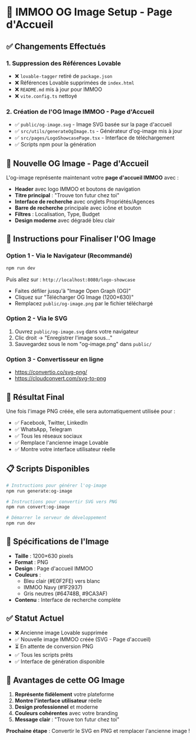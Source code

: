 # 🎨 IMMOO OG Image Setup - Page d'Accueil

## ✅ **Changements Effectués**

### **1. Suppression des Références Lovable**
- ❌ `lovable-tagger` retiré de `package.json`
- ❌ Références Lovable supprimées de `index.html`
- ❌ `README.md` mis à jour pour IMMOO
- ❌ `vite.config.ts` nettoyé

### **2. Création de l'OG Image IMMOO - Page d'Accueil**
- ✅ `public/og-image.svg` - Image SVG basée sur la page d'accueil
- ✅ `src/utils/generateOgImage.ts` - Générateur d'og-image mis à jour
- ✅ `src/pages/LogoShowcasePage.tsx` - Interface de téléchargement
- ✅ Scripts npm pour la génération

## 🎨 **Nouvelle OG Image - Page d'Accueil**

L'og-image représente maintenant votre **page d'accueil IMMOO** avec :
- **Header** avec logo IMMOO et boutons de navigation
- **Titre principal** : "Trouve ton futur chez toi"
- **Interface de recherche** avec onglets Propriétés/Agences
- **Barre de recherche** principale avec icône et bouton
- **Filtres** : Localisation, Type, Budget
- **Design moderne** avec dégradé bleu clair

## 🚀 **Instructions pour Finaliser l'OG Image**

### **Option 1 - Via le Navigateur (Recommandé)**
```bash
npm run dev
```
Puis allez sur : `http://localhost:8080/logo-showcase`
- Faites défiler jusqu'à "Image Open Graph (OG)"
- Cliquez sur "Télécharger OG Image (1200×630)"
- Remplacez `public/og-image.png` par le fichier téléchargé

### **Option 2 - Via le SVG**
1. Ouvrez `public/og-image.svg` dans votre navigateur
2. Clic droit → "Enregistrer l'image sous..."
3. Sauvegardez sous le nom "og-image.png" dans `public/`

### **Option 3 - Convertisseur en ligne**
- https://convertio.co/svg-png/
- https://cloudconvert.com/svg-to-png

## 🎯 **Résultat Final**

Une fois l'image PNG créée, elle sera automatiquement utilisée pour :
- ✅ Facebook, Twitter, LinkedIn
- ✅ WhatsApp, Telegram
- ✅ Tous les réseaux sociaux
- ✅ Remplace l'ancienne image Lovable
- ✅ Montre votre interface utilisateur réelle

## 📋 **Scripts Disponibles**

```bash
# Instructions pour générer l'og-image
npm run generate:og-image

# Instructions pour convertir SVG vers PNG
npm run convert:og-image

# Démarrer le serveur de développement
npm run dev
```

## 🎨 **Spécifications de l'Image**

- **Taille** : 1200×630 pixels
- **Format** : PNG
- **Design** : Page d'accueil IMMOO
- **Couleurs** : 
  - Bleu clair (#E0F2FE) vers blanc
  - IMMOO Navy (#1F2937)
  - Gris neutres (#64748B, #9CA3AF)
- **Contenu** : Interface de recherche complète

## ✅ **Statut Actuel**

- ❌ Ancienne image Lovable supprimée
- ✅ Nouvelle image IMMOO créée (SVG - Page d'accueil)
- ⏳ En attente de conversion PNG
- ✅ Tous les scripts prêts
- ✅ Interface de génération disponible

## 🎉 **Avantages de cette OG Image**

1. **Représente fidèlement** votre plateforme
2. **Montre l'interface utilisateur** réelle
3. **Design professionnel** et moderne
4. **Couleurs cohérentes** avec votre branding
5. **Message clair** : "Trouve ton futur chez toi"

**Prochaine étape** : Convertir le SVG en PNG et remplacer l'ancienne image ! 